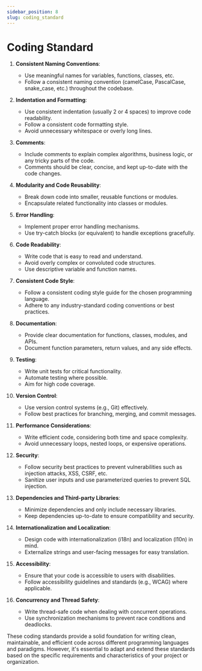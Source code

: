 ```yaml
---
sidebar_position: 8
slug: coding_standard
---
```

# Coding Standard

1. **Consistent Naming Conventions**:
   - Use meaningful names for variables, functions, classes, etc. 
   - Follow a consistent naming convention (camelCase, PascalCase, snake_case, etc.) throughout the codebase.

2. **Indentation and Formatting**:
   - Use consistent indentation (usually 2 or 4 spaces) to improve code readability.
   - Follow a consistent code formatting style.
   - Avoid unnecessary whitespace or overly long lines.

3. **Comments**:
   - Include comments to explain complex algorithms, business logic, or any tricky parts of the code.
   - Comments should be clear, concise, and kept up-to-date with the code changes.

4. **Modularity and Code Reusability**:
   - Break down code into smaller, reusable functions or modules.
   - Encapsulate related functionality into classes or modules.

5. **Error Handling**:
   - Implement proper error handling mechanisms.
   - Use try-catch blocks (or equivalent) to handle exceptions gracefully.

6. **Code Readability**:
   - Write code that is easy to read and understand.
   - Avoid overly complex or convoluted code structures.
   - Use descriptive variable and function names.

7. **Consistent Code Style**:
   - Follow a consistent coding style guide for the chosen programming language.
   - Adhere to any industry-standard coding conventions or best practices.

8. **Documentation**:
   - Provide clear documentation for functions, classes, modules, and APIs.
   - Document function parameters, return values, and any side effects.

9. **Testing**:
   - Write unit tests for critical functionality.
   - Automate testing where possible.
   - Aim for high code coverage.

10. **Version Control**:
    - Use version control systems (e.g., Git) effectively.
    - Follow best practices for branching, merging, and commit messages.

11. **Performance Considerations**:
    - Write efficient code, considering both time and space complexity.
    - Avoid unnecessary loops, nested loops, or expensive operations.

12. **Security**:
    - Follow security best practices to prevent vulnerabilities such as injection attacks, XSS, CSRF, etc.
    - Sanitize user inputs and use parameterized queries to prevent SQL injection.

13. **Dependencies and Third-party Libraries**:
    - Minimize dependencies and only include necessary libraries.
    - Keep dependencies up-to-date to ensure compatibility and security.

14. **Internationalization and Localization**:
    - Design code with internationalization (i18n) and localization (l10n) in mind.
    - Externalize strings and user-facing messages for easy translation.

15. **Accessibility**:
    - Ensure that your code is accessible to users with disabilities.
    - Follow accessibility guidelines and standards (e.g., WCAG) where applicable.

16. **Concurrency and Thread Safety**:
    - Write thread-safe code when dealing with concurrent operations.
    - Use synchronization mechanisms to prevent race conditions and deadlocks.

These coding standards provide a solid foundation for writing clean, maintainable, and efficient code across different programming languages and paradigms. However, it's essential to adapt and extend these standards based on the specific requirements and characteristics of your project or organization.
